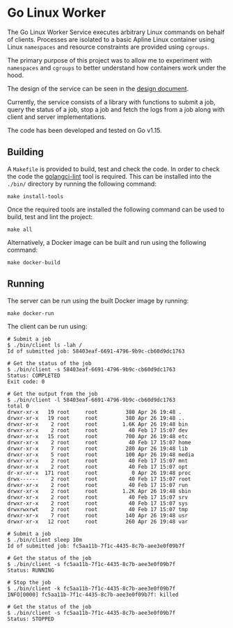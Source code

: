 # Go Linux Worker

The Go Linux Worker Service executes arbitrary Linux commands on behalf of clients. Processes are isolated to a basic Apline Linux container using Linux `namespaces` and resource constraints are provided using `cgroups`. 

The primary purpose of this project was to allow me to experiment with `namespaces` and `cgroups` to better understand how containers work under the hood.

The design of the service can be seen in the [design document](DESIGN.md).

Currently, the service consists of a library with functions to submit a job, query the status of a job, stop a job and fetch the logs from a job along with client and server implementations.

The code has been developed and tested on Go v1.15.

## Building

A `Makefile` is provided to build, test and check the code. In order to check the code the [golangci-lint](golangci-lint.run) tool is required. This can be installed into the `./bin/` directory by running the following command:

    make install-tools

Once the required tools are installed the following command can be used to build, test and lint the project:

    make all

Alternatively, a Docker image can be built and run using the following command:

    make docker-build

## Running
The server can be run using the built Docker image by running:

    make docker-run

The client can be run using:

    # Submit a job
    $ ./bin/client ls -lah /
    Id of submitted job: 58403eaf-6691-4796-9b9c-cb60d9dc1763

    # Get the status of the job
    $ ./bin/client -s 58403eaf-6691-4796-9b9c-cb60d9dc1763
    Status: COMPLETED
    Exit code: 0

    # Get the output from the job
    $ ./bin/client -l 58403eaf-6691-4796-9b9c-cb60d9dc1763
    total 0
    drwxr-xr-x   19 root     root         380 Apr 26 19:48 .
    drwxr-xr-x   19 root     root         380 Apr 26 19:48 ..
    drwxr-xr-x    2 root     root        1.6K Apr 26 19:48 bin
    drwxr-xr-x    2 root     root          40 Feb 17 15:07 dev
    drwxr-xr-x   15 root     root         700 Apr 26 19:48 etc
    drwxr-xr-x    2 root     root          40 Feb 17 15:07 home
    drwxr-xr-x    7 root     root         280 Apr 26 19:48 lib
    drwxr-xr-x    5 root     root         100 Apr 26 19:48 media
    drwxr-xr-x    2 root     root          40 Feb 17 15:07 mnt
    drwxr-xr-x    2 root     root          40 Feb 17 15:07 opt
    dr-xr-xr-x  171 root     root           0 Apr 26 19:48 proc
    drwx------    2 root     root          40 Feb 17 15:07 root
    drwxr-xr-x    2 root     root          40 Feb 17 15:07 run
    drwxr-xr-x    2 root     root        1.2K Apr 26 19:48 sbin
    drwxr-xr-x    2 root     root          40 Feb 17 15:07 srv
    drwxr-xr-x    2 root     root          40 Feb 17 15:07 sys
    drwxrwxrwt    2 root     root          40 Feb 17 15:07 tmp
    drwxr-xr-x    7 root     root         140 Apr 26 19:48 usr
    drwxr-xr-x   12 root     root         260 Apr 26 19:48 var

    # Submit a job
    $ ./bin/client sleep 10m
    Id of submitted job: fc5aa11b-7f1c-4435-8c7b-aee3e0f09b7f

    # Get the status of the job
    $ ./bin/client -s fc5aa11b-7f1c-4435-8c7b-aee3e0f09b7f
    Status: RUNNING

    # Stop the job
    $ ./bin/client -k fc5aa11b-7f1c-4435-8c7b-aee3e0f09b7f
    INFO[0000] fc5aa11b-7f1c-4435-8c7b-aee3e0f09b7f: killed

    # Get the status of the job
    $ ./bin/client -s fc5aa11b-7f1c-4435-8c7b-aee3e0f09b7f
    Status: STOPPED
